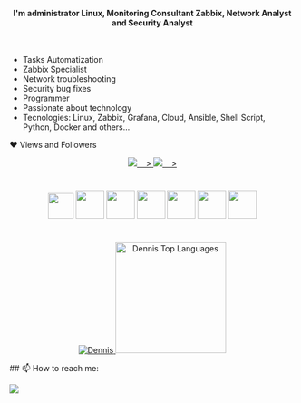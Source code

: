 

<p align="center"><b>  I'm administrator Linux, Monitoring Consultant Zabbix, Network Analyst and Security Analyst </b></p>

<p>
ㅤ
</p>


- Tasks Automatization
- Zabbix Specialist
- Network troubleshooting
- Security bug fixes
- Programmer
- Passionate about technology
- Tecnologies: Linux, Zabbix, Grafana, Cloud, Ansible, Shell Script, Python, Docker and others...

<p> ❤ Views and Followers</p>
<a href="https://github.com/Meghna-DAS/github-profile-views-counter">
<p align='center'>
<img src="https://komarev.com/ghpvc/?username=Emerosn">&nbsp;&nbsp;&nbsp;&nbsp;>
<img src="https://img.shields.io/github/followers/Emerosn?style=social">&nbsp;&nbsp;&nbsp;&nbsp;>
<!-- <img src="https://visitor-badge.glitch.me/badge?page_id=chinmay29hub.visitor-badge"> -->
</p>
</a>

 
<h1></h1>

<div align="center">

<img width=45 height=45 src="https://user-images.githubusercontent.com/81188924/223879567-203812c5-ee0e-4c23-80fb-f0b442dd031d.png" />
<img width=50 height=50 src="https://cdn.jsdelivr.net/gh/devicons/devicon/icons/linux/linux-original.svg" />
<img width=50 height=50 src="https://user-images.githubusercontent.com/81188924/223880016-f3a38d10-a687-4da4-b554-96e2aca453d3.png" />
<img width=50 height=50 src="https://user-images.githubusercontent.com/81188924/223880155-962e4063-8109-41b9-bf0f-b3c8ebd028a7.png" />
<img width=50 height=50 src="https://upload.wikimedia.org/wikipedia/commons/thumb/3/3b/Grafana_icon.svg/351px-Grafana_icon.svg.png" />
<img width=50 height=50 src="https://cdn-icons-png.flaticon.com/512/919/919853.png" />
<img width=50 height=50 src="https://www.freeiconspng.com/thumbs/cloud-icon/cloud-icon-22.png" />


  
  

</div>

<h1></h1>

<p align=center>
    <a href="https://github.com/Emerosn">
        <img title="🔥 Get streak stats for your profile at git.io/streak-stats" alt="Dennis" src="https://github-readme-streak-stats.herokuapp.com/?user=Emerosn&theme=black-ice&hide_border=true&stroke=0000&background=060A0CD0"/>
        <a href="https://github.com/Emerosn"><img alt="Dennis Top Languages" height="195em" src="https://github-readme-stats.vercel.app/api/top-langs/?username=Emerosn&langs_count=10&count_private=true&layout=compact&theme=react&hide_border=true&bg_color=0D1117&hide=javascript" /></a>
    </a>
</p>

<p>
## 📫 How to reach me:
<p align='left'>
  
<a href = "https://www.linkedin.com/in/oct-emerson/"><img src="https://img.icons8.com/cute-clipart/45/000000/linkedin.png"/></a>
<!--<a href = "https://twitter.com/Meghna__Das_"><img src="https://img.icons8.com/cotton/45/000000/twitter.png"/></a>-->
<!--<a href = "https://www.instagram.com/meghna__das_/"><img src="https://img.icons8.com/color/45/000000/instagram-new.png"/></a>-->
<!--<a href = "https://www.facebook.com/meghna.das15"><img src="https://img.icons8.com/fluent/48/000000/facebook-new.png"/></a>-->

</p>
  
</p>
